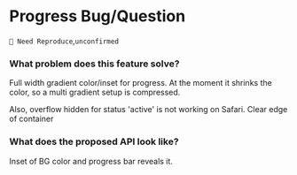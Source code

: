 # Progress Bug/Question

`🤔 Need Reproduce`,`unconfirmed`

### What problem does this feature solve?

Full width gradient color/inset for progress. At the moment it shrinks the color, so a multi gradient setup is compressed.

Also, overflow hidden for status 'active' is not working on Safari. Clear edge of container

### What does the proposed API look like?

Inset of BG color and progress bar reveals it.

<!-- generated by ant-design-issue-helper. DO NOT REMOVE -->
